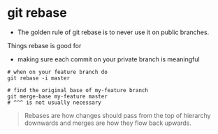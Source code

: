 # git rebase

- The golden rule of git rebase is to never use it on public branches.

Things rebase is good for

- making sure each commit on your private branch is meaningful

```
# when on your feature branch do
git rebase -i master

# find the original base of my-feature branch
git merge-base my-feature master
# ^^^ is not usually necessary

```

> Rebases are how changes should pass from the top of hierarchy downwards and
> merges are how they flow back upwards.
